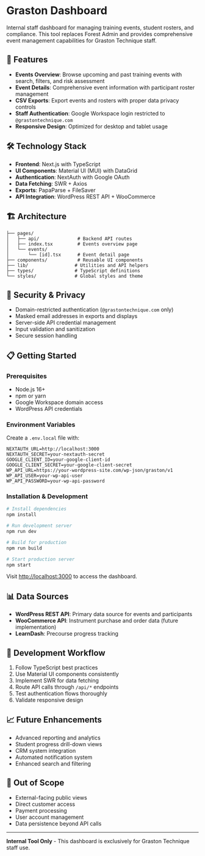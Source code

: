 # Graston Dashboard

Internal staff dashboard for managing training events, student rosters, and compliance. This tool replaces Forest Admin and provides comprehensive event management capabilities for Graston Technique staff.

## 🚀 Features

- **Events Overview**: Browse upcoming and past training events with search, filters, and risk assessment
- **Event Details**: Comprehensive event information with participant roster management
- **CSV Exports**: Export events and rosters with proper data privacy controls
- **Staff Authentication**: Google Workspace login restricted to `@grastontechnique.com`
- **Responsive Design**: Optimized for desktop and tablet usage

## 🛠 Technology Stack

- **Frontend**: Next.js with TypeScript
- **UI Components**: Material UI (MUI) with DataGrid
- **Authentication**: NextAuth with Google OAuth
- **Data Fetching**: SWR + Axios
- **Exports**: PapaParse + FileSaver
- **API Integration**: WordPress REST API + WooCommerce

## 🏗 Architecture

```
├── pages/
│   ├── api/              # Backend API routes
│   ├── index.tsx         # Events overview page
│   └── events/
│       └── [id].tsx      # Event detail page
├── components/           # Reusable UI components
├── lib/                 # Utilities and API helpers
├── types/               # TypeScript definitions
└── styles/              # Global styles and theme
```

## 🔐 Security & Privacy

- Domain-restricted authentication (`@grastontechnique.com` only)
- Masked email addresses in exports and displays
- Server-side API credential management
- Input validation and sanitization
- Secure session handling

## 📋 Getting Started

### Prerequisites

- Node.js 16+ 
- npm or yarn
- Google Workspace domain access
- WordPress API credentials

### Environment Variables

Create a `.env.local` file with:

```env
NEXTAUTH_URL=http://localhost:3000
NEXTAUTH_SECRET=your-nextauth-secret
GOOGLE_CLIENT_ID=your-google-client-id
GOOGLE_CLIENT_SECRET=your-google-client-secret
WP_API_URL=https://your-wordpress-site.com/wp-json/graston/v1
WP_API_USER=your-wp-api-user
WP_API_PASSWORD=your-wp-api-password
```

### Installation & Development

```bash
# Install dependencies
npm install

# Run development server
npm run dev

# Build for production
npm run build

# Start production server
npm start
```

Visit [http://localhost:3000](http://localhost:3000) to access the dashboard.

## 📊 Data Sources

- **WordPress REST API**: Primary data source for events and participants
- **WooCommerce API**: Instrument purchase and order data (future implementation)
- **LearnDash**: Precourse progress tracking

## 🔄 Development Workflow

1. Follow TypeScript best practices
2. Use Material UI components consistently  
3. Implement SWR for data fetching
4. Route API calls through `/api/*` endpoints
5. Test authentication flows thoroughly
6. Validate responsive design

## 📈 Future Enhancements

- Advanced reporting and analytics
- Student progress drill-down views
- CRM system integration
- Automated notification system
- Enhanced search and filtering

## 🚫 Out of Scope

- External-facing public views
- Direct customer access
- Payment processing
- User account management
- Data persistence beyond API calls

---

**Internal Tool Only** - This dashboard is exclusively for Graston Technique staff use.

